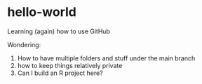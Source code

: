# hello-world
Learning (again) how to use GitHub

Wondering: 
1) How to have multiple folders and stuff under the main branch
2) how to keep things relatively private
3) Can I build an R project here?
